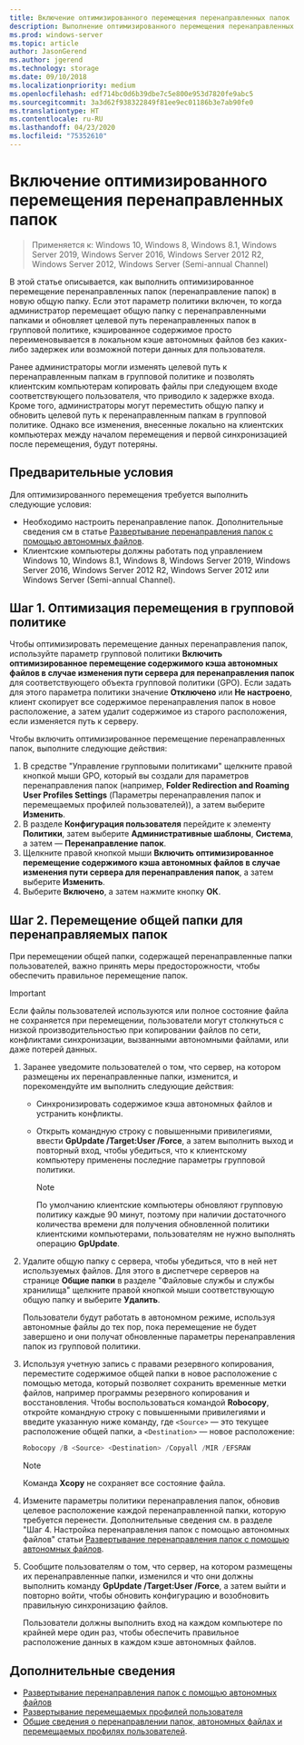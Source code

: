 ```yaml
---
title: Включение оптимизированного перемещения перенаправленных папок
description: Выполнение оптимизированного перемещения перенаправленных папок в новую общую папку.
ms.prod: windows-server
ms.topic: article
author: JasonGerend
ms.author: jgerend
ms.technology: storage
ms.date: 09/10/2018
ms.localizationpriority: medium
ms.openlocfilehash: edf714bc0d6b39dbe7c5e800e953d7820fe9abc5
ms.sourcegitcommit: 3a3d62f938322849f81ee9ec01186b3e7ab90fe0
ms.translationtype: HT
ms.contentlocale: ru-RU
ms.lasthandoff: 04/23/2020
ms.locfileid: "75352610"
---
```

# <a name="enable-optimized-moves-of-redirected-folders"></a>Включение оптимизированного перемещения перенаправленных папок

>Применяется к: Windows 10, Windows 8, Windows 8.1, Windows Server 2019, Windows Server 2016, Windows Server 2012 R2, Windows Server 2012, Windows Server (Semi-annual Channel)

В этой статье описывается, как выполнить оптимизированное перемещение перенаправленных папок (перенаправление папок) в новую общую папку. Если этот параметр политики включен, то когда администратор перемещает общую папку с перенаправленными папками и обновляет целевой путь перенаправленных папок в групповой политике, кэшированное содержимое просто переименовывается в локальном кэше автономных файлов без каких-либо задержек или возможной потери данных для пользователя.

Ранее администраторы могли изменять целевой путь к перенаправленным папкам в групповой политике и позволять клиентским компьютерам копировать файлы при следующем входе соответствующего пользователя, что приводило к задержке входа. Кроме того, администраторы могут переместить общую папку и обновить целевой путь к перенаправленным папкам в групповой политике. Однако все изменения, внесенные локально на клиентских компьютерах между началом перемещения и первой синхронизацией после перемещения, будут потеряны.

## <a name="prerequisites"></a>Предварительные условия

Для оптимизированного перемещения требуется выполнить следующие условия:

- Необходимо настроить перенаправление папок. Дополнительные сведения см в статье [Развертывание перенаправления папок с помощью автономных файлов](deploy-folder-redirection.md).
- Клиентские компьютеры должны работать под управлением Windows 10, Windows 8.1, Windows 8, Windows Server 2019, Windows Server 2016, Windows Server 2012 R2, Windows Server 2012 или Windows Server (Semi-annual Channel).

## <a name="step-1-enable-optimized-move-in-group-policy"></a>Шаг 1. Оптимизация перемещения в групповой политике

Чтобы оптимизировать перемещение данных перенаправления папок, используйте параметр групповой политики **Включить оптимизированное перемещение содержимого кэша автономных файлов в случае изменения пути сервера для перенаправления папок** для соответствующего объекта групповой политики (GPO). Если задать для этого параметра политики значение **Отключено** или **Не настроено**, клиент скопирует все содержимое перенаправления папок в новое расположение, а затем удалит содержимое из старого расположения, если изменяется путь к серверу.

Чтобы включить оптимизированное перемещение перенаправленных папок, выполните следующие действия:

1. В средстве "Управление групповыми политиками" щелкните правой кнопкой мыши GPO, который вы создали для параметров перенаправления папок (например, **Folder Redirection and Roaming User Profiles Settings** (Параметры перенаправления папок и перемещаемых профилей пользователей)), а затем выберите **Изменить**.
2. В разделе **Конфигурация пользователя** перейдите к элементу **Политики**, затем выберите **Административные шаблоны**, **Система**, а затем — **Перенаправление папок**.
3. Щелкните правой кнопкой мыши **Включить оптимизированное перемещение содержимого кэша автономных файлов в случае изменения пути сервера для перенаправления папок**, а затем выберите **Изменить**.
4. Выберите **Включено**, а затем нажмите кнопку **ОК**.

## <a name="step-2-relocate-the-file-share-for-redirected-folders"></a>Шаг 2. Перемещение общей папки для перенаправляемых папок

При перемещении общей папки, содержащей перенаправленные папки пользователей, важно принять меры предосторожности, чтобы обеспечить правильное перемещение папок.

>[!IMPORTANT]
>Если файлы пользователей используются или полное состояние файла не сохраняется при перемещении, пользователи могут столкнуться с низкой производительностью при копировании файлов по сети, конфликтами синхронизации, вызванными автономными файлами, или даже потерей данных.

1. Заранее уведомите пользователей о том, что сервер, на котором размещены их перенаправленные папки, изменится, и порекомендуйте им выполнить следующие действия:

      - Синхронизировать содержимое кэша автономных файлов и устранить конфликты.
      - Открыть командную строку с повышенными привилегиями, ввести **GpUpdate /Target:User /Force**, а затем выполнить выход и повторный вход, чтобы убедиться, что к клиентскому компьютеру применены последние параметры групповой политики.

        >[!NOTE]
        >По умолчанию клиентские компьютеры обновляют групповую политику каждые 90 минут, поэтому при наличии достаточного количества времени для получения обновленной политики клиентскими компьютерами, пользователям не нужно выполнять операцию **GpUpdate**.
2. Удалите общую папку с сервера, чтобы убедиться, что в ней нет используемых файлов. Для этого в диспетчере серверов на странице **Общие папки** в разделе "Файловые службы и службы хранилища" щелкните правой кнопкой мыши соответствующую общую папку и выберите **Удалить**.

    Пользователи будут работать в автономном режиме, используя автономные файлы до тех пор, пока перемещение не будет завершено и они получат обновленные параметры перенаправления папок из групповой политики.

3. Используя учетную запись с правами резервного копирования, переместите содержимое общей папки в новое расположение с помощью метода, который позволяет сохранить временные метки файлов, например программы резервного копирования и восстановления. Чтобы воспользоваться командой **Robocopy**, откройте командную строку с повышенными привилегиями и введите указанную ниже команду, где ```<Source>``` — это текущее расположение общей папки, а ```<Destination>``` — новое расположение:

    ```PowerShell
    Robocopy /B <Source> <Destination> /Copyall /MIR /EFSRAW
    ```

    >[!NOTE]
    >Команда **Xcopy** не сохраняет все состояние файла.
4. Измените параметры политики перенаправления папок, обновив целевое расположение каждой перенаправленной папки, которую требуется перенести. Дополнительные сведения см. в разделе "Шаг 4. Настройка перенаправления папок с помощью автономных файлов" статьи [Развертывание перенаправления папок с помощью автономных файлов](deploy-folder-redirection.md).
5. Сообщите пользователям о том, что сервер, на котором размещены их перенаправленные папки, изменился и что они должны выполнить команду **GpUpdate /Target:User /Force**, а затем выйти и повторно войти, чтобы обновить конфигурацию и возобновить правильную синхронизацию файлов.

    Пользователи должны выполнить вход на каждом компьютере по крайней мере один раз, чтобы обеспечить правильное расположение данных в каждом кэше автономных файлов.

## <a name="more-information"></a>Дополнительные сведения

* [Развертывание перенаправления папок с помощью автономных файлов](deploy-folder-redirection.md)
* [Развертывание перемещаемых профилей пользователя](deploy-roaming-user-profiles.md)
* [Общие сведения о перенаправлении папок, автономных файлах и перемещаемых профилях пользователей](folder-redirection-rup-overview.md).